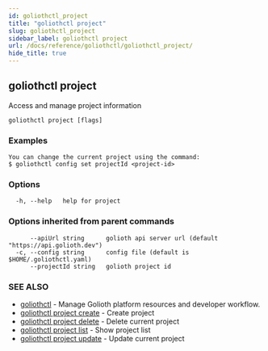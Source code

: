 ```yaml
---
id: goliothctl_project
title: "goliothctl project"
slug: goliothctl_project
sidebar_label: goliothctl project
url: /docs/reference/goliothctl/goliothctl_project/
hide_title: true
---
```

## goliothctl project

Access and manage project information

```
goliothctl project [flags]
```

### Examples

```
You can change the current project using the command:
$ goliothctl config set projectId <project-id>
```

### Options

```
  -h, --help   help for project
```

### Options inherited from parent commands

```
      --apiUrl string      golioth api server url (default "https://api.golioth.dev")
  -c, --config string      config file (default is $HOME/.goliothctl.yaml)
      --projectId string   golioth project id
```

### SEE ALSO

* [goliothctl](/docs/reference/goliothctl/goliothctl/)	 - Manage Golioth platform resources and developer workflow.
* [goliothctl project create](/docs/reference/goliothctl/goliothctl_project_create/)	 - Create project
* [goliothctl project delete](/docs/reference/goliothctl/goliothctl_project_delete/)	 - Delete current project
* [goliothctl project list](/docs/reference/goliothctl/goliothctl_project_list/)	 - Show project list
* [goliothctl project update](/docs/reference/goliothctl/goliothctl_project_update/)	 - Update current project

